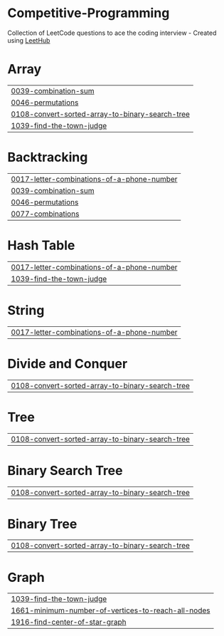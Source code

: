 # Competitive-Programming
Collection of LeetCode questions to ace the coding interview - Created using [LeetHub](https://github.com/QasimWani/LeetHub)


# Array
|  |
| ------- |
| [0039-combination-sum](https://github.com/Lul-Abdifan/Competitive-Programming/tree/master/0039-combination-sum) |
| [0046-permutations](https://github.com/Lul-Abdifan/Competitive-Programming/tree/master/0046-permutations) |
| [0108-convert-sorted-array-to-binary-search-tree](https://github.com/Lul-Abdifan/Competitive-Programming/tree/master/0108-convert-sorted-array-to-binary-search-tree) |
| [1039-find-the-town-judge](https://github.com/Lul-Abdifan/Competitive-Programming/tree/master/1039-find-the-town-judge) |
# Backtracking
|  |
| ------- |
| [0017-letter-combinations-of-a-phone-number](https://github.com/Lul-Abdifan/Competitive-Programming/tree/master/0017-letter-combinations-of-a-phone-number) |
| [0039-combination-sum](https://github.com/Lul-Abdifan/Competitive-Programming/tree/master/0039-combination-sum) |
| [0046-permutations](https://github.com/Lul-Abdifan/Competitive-Programming/tree/master/0046-permutations) |
| [0077-combinations](https://github.com/Lul-Abdifan/Competitive-Programming/tree/master/0077-combinations) |
# Hash Table
|  |
| ------- |
| [0017-letter-combinations-of-a-phone-number](https://github.com/Lul-Abdifan/Competitive-Programming/tree/master/0017-letter-combinations-of-a-phone-number) |
| [1039-find-the-town-judge](https://github.com/Lul-Abdifan/Competitive-Programming/tree/master/1039-find-the-town-judge) |
# String
|  |
| ------- |
| [0017-letter-combinations-of-a-phone-number](https://github.com/Lul-Abdifan/Competitive-Programming/tree/master/0017-letter-combinations-of-a-phone-number) |
# Divide and Conquer
|  |
| ------- |
| [0108-convert-sorted-array-to-binary-search-tree](https://github.com/Lul-Abdifan/Competitive-Programming/tree/master/0108-convert-sorted-array-to-binary-search-tree) |
# Tree
|  |
| ------- |
| [0108-convert-sorted-array-to-binary-search-tree](https://github.com/Lul-Abdifan/Competitive-Programming/tree/master/0108-convert-sorted-array-to-binary-search-tree) |
# Binary Search Tree
|  |
| ------- |
| [0108-convert-sorted-array-to-binary-search-tree](https://github.com/Lul-Abdifan/Competitive-Programming/tree/master/0108-convert-sorted-array-to-binary-search-tree) |
# Binary Tree
|  |
| ------- |
| [0108-convert-sorted-array-to-binary-search-tree](https://github.com/Lul-Abdifan/Competitive-Programming/tree/master/0108-convert-sorted-array-to-binary-search-tree) |
# Graph
|  |
| ------- |
| [1039-find-the-town-judge](https://github.com/Lul-Abdifan/Competitive-Programming/tree/master/1039-find-the-town-judge) |
| [1661-minimum-number-of-vertices-to-reach-all-nodes](https://github.com/Lul-Abdifan/Competitive-Programming/tree/master/1661-minimum-number-of-vertices-to-reach-all-nodes) |
| [1916-find-center-of-star-graph](https://github.com/Lul-Abdifan/Competitive-Programming/tree/master/1916-find-center-of-star-graph) |